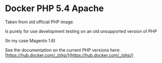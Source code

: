 Docker PHP 5.4 Apache
=================

Taken from old official PHP image.

Is purely for use development testing on an old unsupported version of PHP

(In my case Magento 1.6)

See the documentation on the current PHP versions here:
[https://hub.docker.com/_/php/](https://hub.docker.com/_/php/)
